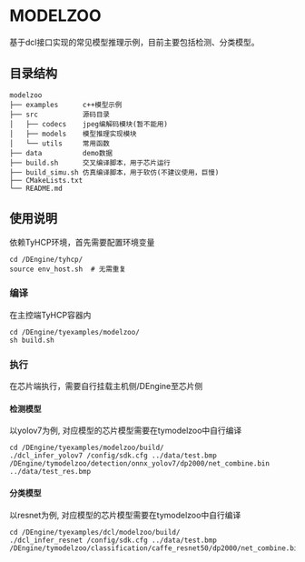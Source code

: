# MODELZOO

基于dcl接口实现的常见模型推理示例，目前主要包括检测、分类模型。

## 目录结构

```
modelzoo
├── examples      c++模型示例
├── src           源码目录
│   ├── codecs    jpeg编解码模块(暂不能用)
│   ├── models    模型推理实现模块
│   └── utils     常用函数
├── data          demo数据
├── build.sh      交叉编译脚本，用于芯片运行
├── build_simu.sh 仿真编译脚本，用于软仿(不建议使用，巨慢)
├── CMakeLists.txt
└── README.md
```

## 使用说明

依赖TyHCP环境，首先需要配置环境变量

```shell
cd /DEngine/tyhcp/
source env_host.sh  # 无需重复
```

### 编译

在主控端TyHCP容器内

```shell
cd /DEngine/tyexamples/modelzoo/
sh build.sh
```

### 执行

在芯片端执行，需要自行挂载主机侧/DEngine至芯片侧

#### 检测模型

以yolov7为例, 对应模型的芯片模型需要在tymodelzoo中自行编译

```shell
cd /DEngine/tyexamples/modelzoo/build/
./dcl_infer_yolov7 /config/sdk.cfg ../data/test.bmp /DEngine/tymodelzoo/detection/onnx_yolov7/dp2000/net_combine.bin ../data/test_res.bmp
```

#### 分类模型

以resnet为例, 对应模型的芯片模型需要在tymodelzoo中自行编译

```shell
cd /DEngine/tyexamples/dcl/modelzoo/build/
./dcl_infer_resnet /config/sdk.cfg ../data/test.bmp /DEngine/tymodelzoo/classification/caffe_resnet50/dp2000/net_combine.bin
```